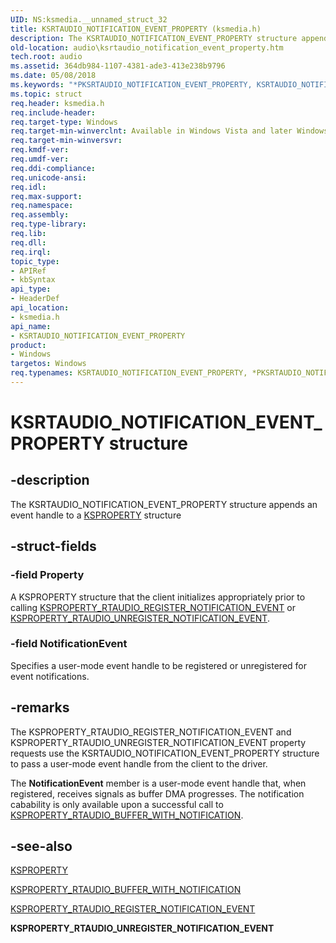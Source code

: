 ```yaml
---
UID: NS:ksmedia.__unnamed_struct_32
title: KSRTAUDIO_NOTIFICATION_EVENT_PROPERTY (ksmedia.h)
description: The KSRTAUDIO_NOTIFICATION_EVENT_PROPERTY structure appends an event handle to a KSPROPERTY structure
old-location: audio\ksrtaudio_notification_event_property.htm
tech.root: audio
ms.assetid: 364db984-1107-4381-ade3-413e238b9796
ms.date: 05/08/2018
ms.keywords: "*PKSRTAUDIO_NOTIFICATION_EVENT_PROPERTY, KSRTAUDIO_NOTIFICATION_EVENT_PROPERTY, KSRTAUDIO_NOTIFICATION_EVENT_PROPERTY structure [Audio Devices], PKSRTAUDIO_NOTIFICATION_EVENT_PROPERTY, PKSRTAUDIO_NOTIFICATION_EVENT_PROPERTY structure pointer [Audio Devices], aud-prop_0c408e4a-d94e-4458-9b31-da185dc42747.xml, audio.ksrtaudio_notification_event_property, ksmedia/KSRTAUDIO_NOTIFICATION_EVENT_PROPERTY, ksmedia/PKSRTAUDIO_NOTIFICATION_EVENT_PROPERTY"
ms.topic: struct
req.header: ksmedia.h
req.include-header: 
req.target-type: Windows
req.target-min-winverclnt: Available in Windows Vista and later Windows operating systems.
req.target-min-winversvr: 
req.kmdf-ver: 
req.umdf-ver: 
req.ddi-compliance: 
req.unicode-ansi: 
req.idl: 
req.max-support: 
req.namespace: 
req.assembly: 
req.type-library: 
req.lib: 
req.dll: 
req.irql: 
topic_type:
- APIRef
- kbSyntax
api_type:
- HeaderDef
api_location:
- ksmedia.h
api_name:
- KSRTAUDIO_NOTIFICATION_EVENT_PROPERTY
product:
- Windows
targetos: Windows
req.typenames: KSRTAUDIO_NOTIFICATION_EVENT_PROPERTY, *PKSRTAUDIO_NOTIFICATION_EVENT_PROPERTY
---
```


# KSRTAUDIO_NOTIFICATION_EVENT_PROPERTY structure


## -description


The KSRTAUDIO_NOTIFICATION_EVENT_PROPERTY structure appends an event handle to a <a href="https://docs.microsoft.com/previous-versions/ff564262(v=vs.85)">KSPROPERTY</a> structure


## -struct-fields




### -field Property

A KSPROPERTY structure that the client initializes appropriately prior to calling <a href="https://docs.microsoft.com/windows-hardware/drivers/audio/ksproperty-rtaudio-register-notification-event">KSPROPERTY_RTAUDIO_REGISTER_NOTIFICATION_EVENT</a> or <a href="https://docs.microsoft.com/windows-hardware/drivers/audio/ksproperty-rtaudio-unregister-notification-event">KSPROPERTY_RTAUDIO_UNREGISTER_NOTIFICATION_EVENT</a>.


### -field NotificationEvent

Specifies a user-mode event handle to be registered or unregistered for event notifications.


## -remarks



The KSPROPERTY_RTAUDIO_REGISTER_NOTIFICATION_EVENT and KSPROPERTY_RTAUDIO_UNREGISTER_NOTIFICATION_EVENT property requests use the KSRTAUDIO_NOTIFICATION_EVENT_PROPERTY structure to pass a user-mode event handle from the client to the driver.

The <b>NotificationEvent</b> member is a user-mode event handle that, when registered, receives signals as buffer DMA progresses.  The notification cabability is only available upon a successful call to <a href="https://docs.microsoft.com/windows-hardware/drivers/audio/ksproperty-rtaudio-buffer-with-notification">KSPROPERTY_RTAUDIO_BUFFER_WITH_NOTIFICATION</a>.




## -see-also




<a href="https://docs.microsoft.com/previous-versions/ff564262(v=vs.85)">KSPROPERTY</a>



<a href="https://docs.microsoft.com/windows-hardware/drivers/audio/ksproperty-rtaudio-buffer-with-notification">KSPROPERTY_RTAUDIO_BUFFER_WITH_NOTIFICATION</a>



<a href="https://docs.microsoft.com/windows-hardware/drivers/audio/ksproperty-rtaudio-register-notification-event">KSPROPERTY_RTAUDIO_REGISTER_NOTIFICATION_EVENT</a>



<b>KSPROPERTY_RTAUDIO_UNREGISTER_NOTIFICATION_EVENT</b>
 

 


